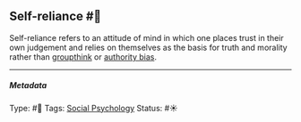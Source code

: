 ## Self-reliance #🧠

Self-reliance refers to an attitude of mind in which one places trust in their own judgement and relies on themselves as the basis for truth and morality rather than [groupthink](Groupthink.md) or [authority bias](Authority%20bias.md). 

---

##### Metadata

Type: #🔴 
Tags: [Social Psychology](Social%20Psychology.md) 
Status: #☀️ 
